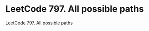 # LeetCode 797. All possible paths
[LeetCode 797. All possible paths](https://aiwithcloud.com/2022/09/15/leetcode_797-_all_possible_paths/)